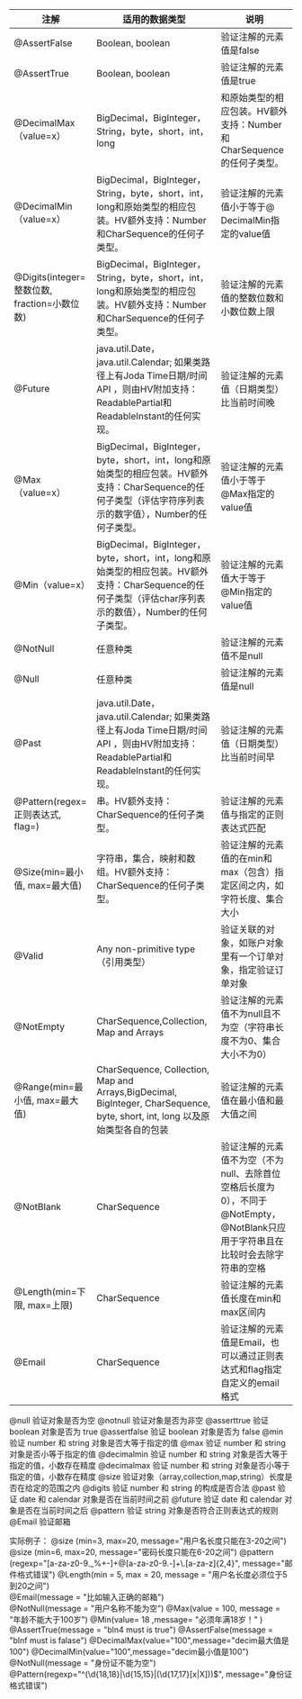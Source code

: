 

| 注解         | 适用的数据类型   | 说明                    |
| ------------ | ---------------- | ----------------------- |
| @AssertFalse | Boolean, boolean | 验证注解的元素值是false |
|@AssertTrue|	Boolean, boolean|	验证注解的元素值是true|
|@DecimalMax（value=x）|	BigDecimal，BigInteger，String，byte，short，int，long|和原始类型的相应包装。HV额外支持：Number和CharSequence的任何子类型。|
|@DecimalMin（value=x）|	BigDecimal，BigInteger，String，byte，short，int，long和原始类型的相应包装。HV额外支持：Number和CharSequence的任何子类型。|	验证注解的元素值小于等于@ DecimalMin指定的value值|
|@Digits(integer=整数位数, fraction=小数位数)|	BigDecimal，BigInteger，String，byte，short，int，long和原始类型的相应包装。HV额外支持：Number和CharSequence的任何子类型。|	验证注解的元素值的整数位数和小数位数上限|
|@Future|	java.util.Date，java.util.Calendar; 如果类路径上有Joda Time日期/时间API ，则由HV附加支持：ReadablePartial和ReadableInstant的任何实现。|验证注解的元素值（日期类型）比当前时间晚|
|@Max（value=x）|	BigDecimal，BigInteger，byte，short，int，long和原始类型的相应包装。HV额外支持：CharSequence的任何子类型（评估字符序列表示的数字值），Number的任何子类型。|	验证注解的元素值小于等于@Max指定的value值|
|@Min（value=x）|	BigDecimal，BigInteger，byte，short，int，long和原始类型的相应包装。HV额外支持：CharSequence的任何子类型（评估char序列表示的数值），Number的任何子类型。|	验证注解的元素值大于等于@Min指定的value值|
|@NotNull|任意种类|	验证注解的元素值不是null||
|@Null|任意种类	|验证注解的元素值是null||
|@Past|	java.util.Date，java.util.Calendar; 如果类路径上有Joda Time日期/时间API ，则由HV附加支持：ReadablePartial和ReadableInstant的任何实现。|验证注解的元素值（日期类型）比当前时间早|
|@Pattern(regex=正则表达式, flag=)|	串。HV额外支持：CharSequence的任何子类型。|	验证注解的元素值与指定的正则表达式匹配|
|@Size(min=最小值, max=最大值)|	字符串，集合，映射和数组。HV额外支持：CharSequence的任何子类型。|	验证注解的元素值的在min和max（包含）指定区间之内，如字符长度、集合大小|
|@Valid	|Any non-primitive type（引用类型）|验证关联的对象，如账户对象里有一个订单对象，指定验证订单对象|
|@NotEmpty|	CharSequence,Collection, Map and Arrays|	验证注解的元素值不为null且不为空（字符串长度不为0、集合大小不为0）|
|@Range(min=最小值, max=最大值)|	CharSequence, Collection, Map and Arrays,BigDecimal, BigInteger, CharSequence, byte, short, int, long 以及原始类型各自的包装|	验证注解的元素值在最小值和最大值之间|
|@NotBlank|	CharSequence|	验证注解的元素值不为空（不为null、去除首位空格后长度为0），不同于@NotEmpty，@NotBlank只应用于字符串且在比较时会去除字符串的空格|
|@Length(min=下限, max=上限)|	CharSequence|	验证注解的元素值长度在min和max区间内|
|@Email|	CharSequence|	验证注解的元素值是Email，也可以通过正则表达式和flag指定自定义的email格式|

@null           验证对象是否为空
@notnull     验证对象是否为非空
@asserttrue       验证 boolean 对象是否为 true
@assertfalse      验证 boolean 对象是否为 false
@min           验证 number 和 string 对象是否大等于指定的值
@max           验证 number 和 string 对象是否小等于指定的值
@decimalmin    验证 number 和 string 对象是否大等于指定的值，小数存在精度
@decimalmax    验证 number 和 string 对象是否小等于指定的值，小数存在精度
@size           验证对象（array,collection,map,string）长度是否在给定的范围之内
@digits       验证 number 和 string 的构成是否合法
@past           验证 date 和 calendar 对象是否在当前时间之前
@future       验证 date 和 calendar 对象是否在当前时间之后
@pattern     验证 string 对象是否符合正则表达式的规则
@Email     验证邮箱

实际例子：
@size (min=3, max=20, message="用户名长度只能在3-20之间")
@size (min=6, max=20, message="密码长度只能在6-20之间")
@pattern (regexp="[a-za-z0-9._%+-]+@[a-za-z0-9.-]+\\.[a-za-z]{2,4}", message="邮件格式错误")
@Length(min = 5, max = 20, message = "用户名长度必须位于5到20之间")  
@Email(message = "比如输入正确的邮箱")  
@NotNull(message = "用户名称不能为空")
@Max(value = 100, message = "年龄不能大于100岁")
@Min(value= 18 ,message= "必须年满18岁！" )  
@AssertTrue(message = "bln4 must is true")
@AssertFalse(message = "blnf must is falase")
@DecimalMax(value="100",message="decim最大值是100")
@DecimalMin(value="100",message="decim最小值是100")
@NotNull(message = "身份证不能为空")
@Pattern(regexp="^(\\d{18,18}|\\d{15,15}|(\\d{17,17}[x|X]))$", message="身份证格式错误")